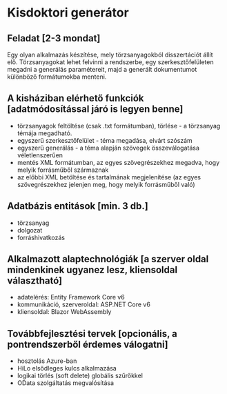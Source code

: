 
# Kisdoktori generátor

## Feladat [2-3 mondat]

Egy olyan alkalmazás készítése, mely törzsanyagokból disszertációt állít elő. Törzsanyagokat lehet felvinni a rendszerbe, egy szerkesztőfelületen megadni a generálás paramétereit, majd a generált dokumentumot különböző formátumokba menteni.

## A kisháziban elérhető funkciók [adatmódosítással járó is legyen benne]
- törzsanyagok feltöltése (csak .txt formátumban), törlése - a törzsanyag témája megadható.
- egyszerű szerkesztőfelület - téma megadása, elvárt szószám
- egyszerű generálás - a téma alapján szövegek összeválogatása véletlenszerűen
- mentés XML formátumban, az egyes szövegrészekhez megadva, hogy melyik forrásműből származnak
- az előbbi XML betöltése és tartalmának megjelenítése (az egyes szövegrészekhez jelenjen meg, hogy melyik forrásműből való)

## Adatbázis entitások [min. 3 db.]
- törzsanyag
- dolgozat
- forráshivatkozás

## Alkalmazott alaptechnológiák [a szerver oldal mindenkinek ugyanez lesz, kliensoldal választható]
- adatelérés: Entity Framework Core v6
- kommunikáció, szerveroldal: ASP.NET Core v6
- kliensoldal: Blazor WebAssembly

## Továbbfejlesztési tervek [opcionális, a pontrendszerből érdemes válogatni]
- hosztolás Azure-ban
- HiLo elsődleges kulcs alkalmazása
- logikai törlés (soft delete) globális szűrőkkel
- OData szolgáltatás megvalósítása

